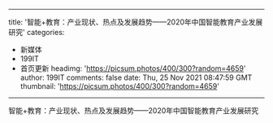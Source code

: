 
---
title: '智能+教育：产业现状、热点及发展趋势——2020年中国智能教育产业发展研究'
categories: 
 - 新媒体
 - 199IT
 - 首页更新
headimg: 'https://picsum.photos/400/300?random=4659'
author: 199IT
comments: false
date: Thu, 25 Nov 2021 08:47:59 GMT
thumbnail: 'https://picsum.photos/400/300?random=4659'
---

<div>   
智能+教育：产业现状、热点及发展趋势——2020年中国智能教育产业发展研究  
</div>
            